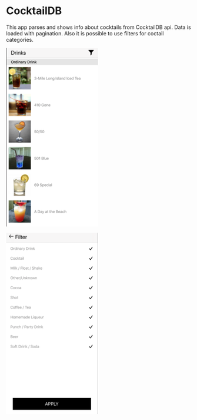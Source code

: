 # CocktailDB
This app parses and shows info about cocktails from CocktailDB api. Data is loaded with pagination. Also it is possible to use filters for coctail categories.

<p align="left">
<img src="https://github.com/akulaiev/CocktailDB/blob/master/demo.png" width="250">
</p>

<p align="left">
<img src="https://github.com/akulaiev/CocktailDB/blob/master/demo1.png" width="250">
</p>
